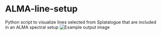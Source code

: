 # ALMA-line-setup
Python script to visualize lines selected from Splatalogue that are included in an ALMA spectral setup
![Example output image](https://user-images.githubusercontent.com/67716646/216078479-3477a604-ebdf-4ca1-9fe3-fd425cde017b.png)
